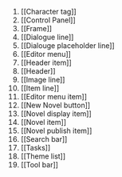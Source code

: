1. [[Character tag]]
2. [[Control Panel]]
3. [[Frame]]
4. [[Dialogue line]]
5. [[Dialouge placeholder line]]
6. [[Editor menu]]
7. [[Header item]]
8. [[Header]]
9. [[Image line]]
10. [[Item line]]
11. [[Editor menu item]]
12. [[New Novel button]]
13. [[Novel display item]]
14. [[Novel item]]
15. [[Novel publish item]]
16. [[Search bar]]
17. [[Tasks]]
18. [[Theme list]]
19. [[Tool bar]]